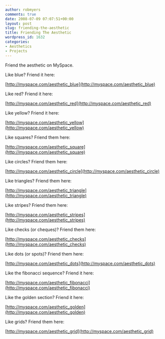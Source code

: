 ```yaml
---
author: robmyers
comments: true
date: 2008-07-09 07:07:51+00:00
layout: post
slug: friending-the-aesthetic
title: Friending The Aesthetic
wordpress_id: 1632
categories:
- Aesthetics
- Projects
---
```


Friend the aesthetic on MySpace.  
  
Like blue? Friend it here:  
  
[http://myspace.com/aesthetic_blue](http://myspace.com/aesthetic_blue)  
  
Like red? Friend it here:  
  
[http://myspace.com/aesthetic_red](http://myspace.com/aesthetic_red)  
  
Like yellow? Friend it here:  
  
[http://myspace.com/aesthetic_yellow](http://myspace.com/aesthetic_yellow)  
  
Like squares? Friend them here:  
  
[http://myspace.com/aesthetic_square](http://myspace.com/aesthetic_square)  
  
Like circles? Friend them here:  
  
[http://myspace.com/aesthetic_circle](http://myspace.com/aesthetic_circle)  
  
Like triangles? Friend them here:  
  
[http://myspace.com/aesthetic_triangle](http://myspace.com/aesthetic_triangle)  
  
Like stripes? Friend them here:  
  
[http://myspace.com/aesthetic_stripes](http://myspace.com/aesthetic_stripes)  
  
Like checks (or cheques)? Friend them here:  
  
[http://myspace.com/aesthetic_checks](http://myspace.com/aesthetic_checks)  
  
Like dots (or spots)? Friend them here:  
  
[http://myspace.com/aesthetic_dots](http://myspace.com/aesthetic_dots)  
  
Like the fibonacci sequence? Friend it here:  
  
[http://myspace.com/aesthetic_fibonacci](http://myspace.com/aesthetic_fibonacci)  
  
Like the golden section? Friend it here:  
  
[http://myspace.com/aesthetic_golden](http://myspace.com/aesthetic_golden)  
  
Like grids? Friend them here:  
  
[http://myspace.com/aesthetic_grid](http://myspace.com/aesthetic_grid)  


